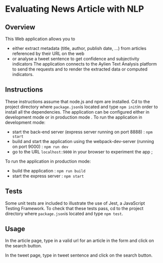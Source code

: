 # Evaluating News Article with NLP
## Overview
This Web application allows you to 
  - either extract metadata (title, author, publish date, ...) from articles referenced by their URL on the web 
  - or analyse a tweet sentence to get confidence and subjectivity indicators
The application connects to the Aylien Text Analysis platform to send the requests and to render the extracted data or computed indicators.
## Instructions
These instructions assume that node.js and npm are installed.
Cd to the project directory where `package.json`is located and type `npm init`in order to install all the dependencies. The application can be configured either in development mode or in production mode .
To run the application in development mode:  
  - start the back-end server (express server running on port 8888) : `npm start`
  - build and start the application using the webpack-dev-server (running on port 9000) : `npm run dev`
  - go to the URL `localhost:9000` in your browser to experiment the app ;
  
To run the application in production mode:
  - build the application : `npm run build`
  - start the express server : `npm start`

## Tests
Some unit tests are included to illustrate the use of Jest, a JavaScript Testing Framework. To check that these tests pass, cd to the project directory where `package.json`is located and type `npm test`.

## Usage
In the article page, type in a valid url for an article in the form and click on the search button. 

In the tweet page, type in tweet sentence and click on the search button. 